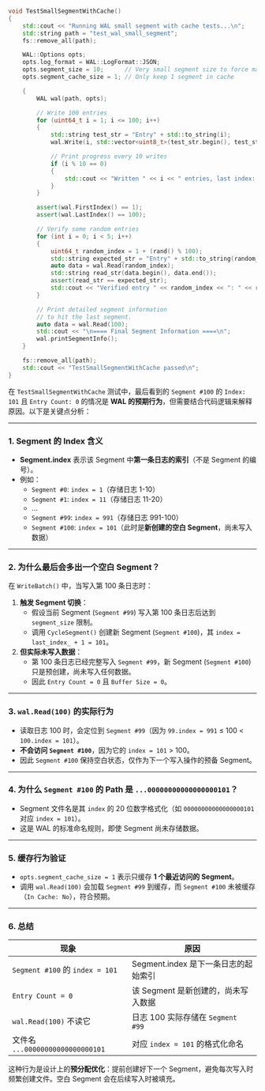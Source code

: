 ``` c++

void TestSmallSegmentWithCache()
{
    std::cout << "Running WAL small segment with cache tests...\n";
    std::string path = "test_wal_small_segment";
    fs::remove_all(path);

    WAL::Options opts;
    opts.log_format = WAL::LogFormat::JSON;
    opts.segment_size = 10;      // Very small segment size to force many segments
    opts.segment_cache_size = 1; // Only keep 1 segment in cache

    {
        WAL wal(path, opts);

        // Write 100 entries
        for (uint64_t i = 1; i <= 100; i++)
        {
            std::string test_str = "Entry" + std::to_string(i);
            wal.Write(i, std::vector<uint8_t>(test_str.begin(), test_str.end()));

            // Print progress every 10 writes
            if (i % 10 == 0)
            {
                std::cout << "Written " << i << " entries, last index: " << wal.LastIndex() << "\n";
            }
        }

        assert(wal.FirstIndex() == 1);
        assert(wal.LastIndex() == 100);

        // Verify some random entries
        for (int i = 0; i < 5; i++)
        {
            uint64_t random_index = 1 + (rand() % 100);
            std::string expected_str = "Entry" + std::to_string(random_index);
            auto data = wal.Read(random_index);
            std::string read_str(data.begin(), data.end());
            assert(read_str == expected_str);
            std::cout << "Verified entry " << random_index << ": " << read_str << "\n";
        }

        // Print detailed segment information
        // to hit the last segment.
        auto data = wal.Read(100);
        std::cout << "\n==== Final Segment Information ====\n";
        wal.printSegmentInfo();
    }

    fs::remove_all(path);
    std::cout << "TestSmallSegmentWithCache passed\n";
}
```


在 `TestSmallSegmentWithCache` 测试中，最后看到的 `Segment #100` 的 `Index: 101` 且 `Entry Count: 0` 的情况是 **WAL 的预期行为**，但需要结合代码逻辑来解释原因。以下是关键点分析：

---

### **1. Segment 的 Index 含义**
- **Segment.index** 表示该 Segment 中**第一条日志的索引**（不是 Segment 的编号）。
- 例如：
  - `Segment #0`: `index = 1`（存储日志 1-10）
  - `Segment #1`: `index = 11`（存储日志 11-20）
  - ...
  - `Segment #99`: `index = 991`（存储日志 991-100）
  - `Segment #100`: `index = 101`（此时是**新创建的空白 Segment**，尚未写入数据）

---

### **2. 为什么最后会多出一个空白 Segment？**
在 `WriteBatch()` 中，当写入第 100 条日志时：
1. **触发 Segment 切换**：  
   - 假设当前 Segment (`Segment #99`) 写入第 100 条日志后达到 `segment_size` 限制。
   - 调用 `CycleSegment()` 创建新 Segment (`Segment #100`)，其 `index = last_index_ + 1 = 101`。
2. **但实际未写入数据**：  
   - 第 100 条日志已经完整写入 `Segment #99`，新 Segment (`Segment #100`) 只是预创建，尚未写入任何数据。
   - 因此 `Entry Count = 0` 且 `Buffer Size = 0`。

---

### **3. `wal.Read(100)` 的实际行为**
- 读取日志 100 时，会定位到 `Segment #99`（因为 `99.index = 991` ≤ 100 < `100.index = 101`）。
- **不会访问 `Segment #100`**，因为它的 `index = 101` > 100。
- 因此 `Segment #100` 保持空白状态，仅作为下一个写入操作的预备 Segment。

---

### **4. 为什么 `Segment #100` 的 Path 是 `...00000000000000000101`？**
- Segment 文件名是其 `index` 的 20 位数字格式化（如 `00000000000000000101` 对应 `index = 101`）。
- 这是 WAL 的标准命名规则，即使 Segment 尚未存储数据。

---

### **5. 缓存行为验证**
- `opts.segment_cache_size = 1` 表示只缓存 **1 个最近访问的 Segment**。
- 调用 `wal.Read(100)` 会加载 `Segment #99` 到缓存，而 `Segment #100` 未被缓存（`In Cache: No`），符合预期。

---

### **6. 总结**
| 现象 | 原因 |
|------|------|
| `Segment #100` 的 `index = 101` | Segment.index 是下一条日志的起始索引 |
| `Entry Count = 0` | 该 Segment 是新创建的，尚未写入数据 |
| `wal.Read(100)` 不读它 | 日志 100 实际存储在 `Segment #99` |
| 文件名 `...00000000000000000101` | 对应 `index = 101` 的格式化命名 |

这种行为是设计上的**预分配优化**：提前创建好下一个 Segment，避免每次写入时频繁创建文件。空白 Segment 会在后续写入时被填充。